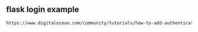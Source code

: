 ## flask login example

```bash
https://www.digitalocean.com/community/tutorials/how-to-add-authentication-to-your-app-with-flask-login
```